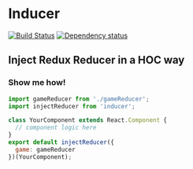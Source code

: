 # Inducer

[![Build Status](https://travis-ci.org/tanhauhau/inducer.svg?branch=master)](https://travis-ci.org/tanhauhau/inducer)
[![Dependency status](https://david-dm.org/tanhauhau/inducer.svg)](https://david-dm.org)

## Inject Redux Reducer in a HOC way

### Show me how!

```js
import gameReducer from './gameReducer';
import injectReducer from 'inducer';

class YourComponent extends React.Component {
  // component logic here
}
export default injectReducer({
  game: gameReducer
})(YourComponent);
```
